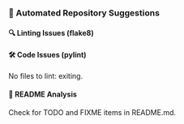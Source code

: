 ### 🧐 Automated Repository Suggestions

#### 🔍 Linting Issues (flake8)

#### 🛠️ Code Issues (pylint)
No files to lint: exiting.

#### 📝 README Analysis
Check for TODO and FIXME items in README.md.
